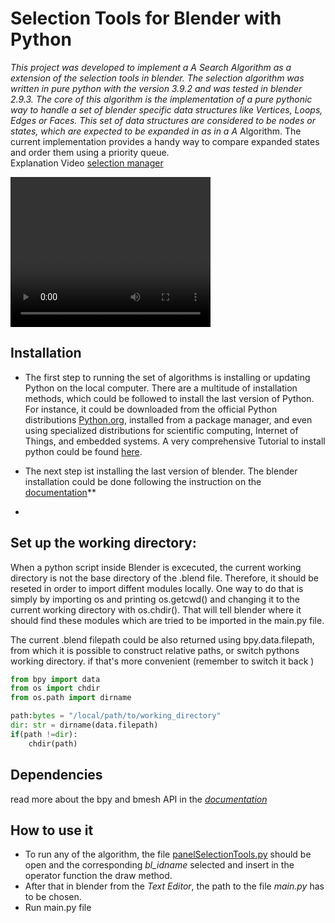 # Selection Tools for Blender with Python
**This project was developed to implement a A* Search Algorithm as a extension of the selection tools in blender. The selection algorithm was written in pure python with the version 3.9.2 and was tested in blender 2.9.3.
The core of this algorithm is the implementation of a pure pythonic way to handle a set of blender specific data structures like Vertices, Loops, Edges or Faces. This set of data structures are considered to be nodes or states, which  are expected to be expanded in as in a A* Algorithm. The current implementation provides a handy way to compare expanded states and order them using a priority queue.  
Explanation Video [ selection manager ](selection_manager_test.mp4)

<video width="320" height="240" controls>
  <source src="./selection_manager_test.mp4" type="video/mp4">
</video>

## Installation 
- The first step to running the set of algorithms is installing or updating Python on the local computer. There are a multitude of installation methods, which could be followed to install the last version of Python. For instance, it could be downloaded from the official Python distributions [Python.org](https://www.python.org/), installed from a package manager, and even using specialized distributions for scientific computing, Internet of Things, and embedded systems. A very comprehensive Tutorial to install python could be found [here](https://realpython.com/installing-python/).

- The next step ist installing the last version of blender. The blender installation could be done following the instruction on the [documentation](https://docs.blender.org/manual/en/latest/getting_started/installing/index.html)**
- 
## Set up the working directory:
When a python script inside Blender is excecuted, the current working directory is not the base directory of the .blend file. Therefore, it should be reseted in order to import diffent modules locally. One way to do that is simply by importing os and printing os.getcwd() and changing it to the current working directory with os.chdir(). That will tell blender where it should find these modules which are tried to be imported in the main.py file.

The current .blend filepath could be also returned using bpy.data.filepath, from which it is possible to construct relative paths, or switch pythons working directory. if that's more convenient (remember to switch it back )
```python
from bpy import data
from os import chdir
from os.path import dirname

path:bytes = "/local/path/to/working_directory"
dir: str = dirname(data.filepath)
if(path !=dir):
    chdir(path)
```
## Dependencies 
read more about the bpy and bmesh API in the [_documentation_](./documentation)
## How to use it 
- To run any of the algorithm, the file [panelSelectionTools.py](panelSelectionTools.py) should be open and the corresponding _bl_idname_ selected and insert in the operator 
function the draw method.
- After that in blender from the *Text Editor*, the path to the file _main.py_ has to be chosen. 
- Run main.py file  
